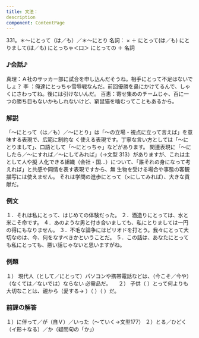 ```yaml
---
title: 文法：
description
component: ContentPage
---
```



331。＊～にとって（は／も）／＊～にとり
名詞： × ＋ にとって(は／も)
にとりまして(は／も)
にとっちゃ＜口＞ にとっての ＋ 名詞
### ♪会話♪
真理：Ａ社のサッカー部に試合を申し込んだそうね。相手にとって不足はないでしょ？
李 ：俺達にとっちゃ雪辱戦なんだ。前回優勝を鼻にかけてるんで、しゃくにさわってね。後には引けないんだ。 百恵：寄せ集めのチームじゃ、百に一つの勝ち目もないかもしれないけど、窮鼠猫を噛むってこともあるから。
### 解説
「～にとって（は／も）／～にとり」は「～の立場・視点に立って言えば」を意味する表現で、広範に制約な く使える表現です。丁寧な言い方としては「～にとりまして」、口語として「～にとっちゃ」などがあります。
関連表現に「～にしたら／～にすれば／～にしてみれば」（→文型 313）がありますが、これは主として人や擬 人化できる組織（会社・国…）について、「誰それの身になって考えれば」と共感や同情を表す表現ですから、無 生物を受ける場合や事態の客観描写には使えません。
それは学問の進歩にとって（×にしてみれば）、大きな貢献だ。
### 例文
１．それは私にとって、はじめての体験だった。
２．酒造りにとっては、水と米こそ命です。
４．あのような男と付き合いましても、私にとりましては一円の得にもなりません。
３．不毛な論争にはピリオドを打とう。我々にとって大切なのは、今、何をなすべきかということだ。
５．この話は、あなたにとっても私にとっても、悪い話じゃないと思いますがね。
### 例題
１） 現代人（として／にとって）パソコンや携帯電話などは、（今こそ／今や）（なくては／ないでは）ならない
必需品だ。    
２） 子供（ ）とって何よりも大切なことは、親から（愛する→ ）（ ）（ ）だ。
### 前課の解答
１）に伴って／が（自Ｖ）／いった（～ていく→文型177）
２）とる／ひどく（イ形＋なる）／か（疑問句の「か」）
